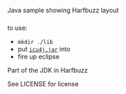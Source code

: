 Java sample showing Harfbuzz layout
###

to use:
- `mkdir ./lib`
- put [`icu4j.jar`](http://icu-project.org) into 
- fire up eclipse

Part of the JDK in Harfbuzz

See LICENSE for license
